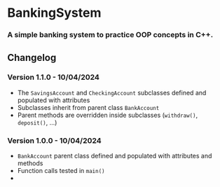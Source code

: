 # BankingSystem
### A simple banking system to practice OOP concepts in C++.

## Changelog

### Version 1.1.0 - 10/04/2024
- The `SavingsAccount` and `CheckingAccount` subclasses defined and populated with attributes
- Subclasses inherit from parent class `BankAccount`
- Parent methods are overridden inside subclasses (`withdraw()`, `deposit()`, ...)

### Version 1.0.0 - 10/04/2024
- `BankAccount` parent class defined and populated with attributes and methods
- Function calls tested in `main()`
- 
